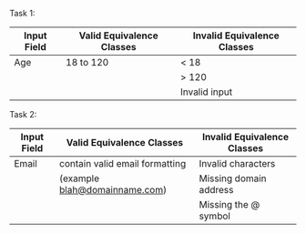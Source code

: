 Task 1: 

| Input Field | Valid Equivalence Classes | Invalid Equivalence Classes |
|-------------|---------------------------|-----------------------------|
| Age         | 18 to 120                 | < 18                        |
|             |                           | > 120                       |
|             |                           | Invalid input               |

Task 2:

| Input Field | Valid Equivalence Classes        | Invalid Equivalence Classes |
|-------------|----------------------------------|-----------------------------|
| Email       | contain valid email formatting   | Invalid characters          |
|             | (example blah@domainname.com)    | Missing domain address      |
|             |                                  | Missing the @ symbol        |

